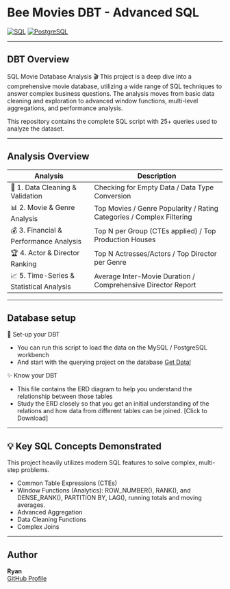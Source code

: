 # Bee Movies DBT - Advanced SQL

[![SQL](https://img.shields.io/badge/Built%20With-SQL-blue)](https://en.wikipedia.org/wiki/SQL) 
[![PostgreSQL](https://img.shields.io/badge/PostgreSQL-336791?logo=postgresql&logoColor=white)](https://www.postgresql.org/)

---

## DBT Overview

SQL Movie Database Analysis 🎬
This project is a deep dive into a comprehensive movie database, utilizing a wide range of SQL techniques to answer complex business questions. The analysis moves from basic data cleaning and exploration to advanced window functions, multi-level aggregations, and performance analysis.

This repository contains the complete SQL script with 25+ queries used to analyze the dataset.

---

## Analysis Overview

| Analysis                        | Description                                      |
| ------------------------------- | ------------------------------------------------ |
|🧹 1. Data Cleaning & Validation| Checking for Empty Data / Data Type Conversion   |
|📊 2. Movie & Genre Analysis    | Top Movies / Genre Popularity / Rating Categories / Complex Filtering  |
|💰 3. Financial & Performance Analysis| Top N per Group (CTEs applied) / Top Production Houses     |
|🏆 4. Actor & Director Ranking | Top N Actresses/Actors / Top Director per Genre  |
|📈 5. Time-Series & Statistical Analysis | Average Inter-Movie Duration / Comprehensive Director Report  |

---

## Database setup

📝 Set-up your DBT
  - You can run this script to load the data on the MySQL / PostgreSQL workbench
  - And start with the querying project on the database
[Get Data!](https://raw.githubusercontent.com/ndlryan/AdvanceSQL-Analysis-for-Beemovies/refs/heads/main/import-data.sql)

✨ Know your DBT
  - This file contains the ERD diagram to help you understand the relationship between those tables
  - Study the ERD closely so that you get an initial understanding of the relations and how data from different tables can be joined.
[Click to Download]

---

## 💡 Key SQL Concepts Demonstrated
This project heavily utilizes modern SQL features to solve complex, multi-step problems.
- Common Table Expressions (CTEs)
- Window Functions (Analytics): ROW_NUMBER(), RANK(), and DENSE_RANK(), PARTITION BY, LAG(), running totals and moving averages.
- Advanced Aggregation
- Data Cleaning Functions
- Complex Joins

---

## Author

**Ryan**  
[GitHub Profile](https://github.com/ndlryan)
